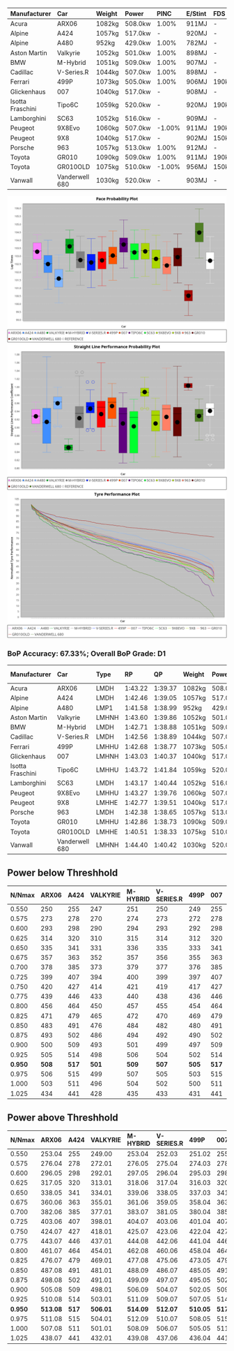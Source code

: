 | Manufacturer     | Car            | Weight | Power   | PINC    | E/Stint | FDS     |
|:-|:-|:-|:-|:-|:-|:-|
| Acura            | ARX06          | 1082kg | 508.0kw | 1.00%   | 911MJ   |    -    |
| Alpine           | A424           | 1057kg | 517.0kw |    -    | 920MJ   |    -    |
| Alpine           | A480           | 952kg  | 429.0kw | 1.00%   | 782MJ   |    -    |
| Aston Martin     | Valkyrie       | 1052kg | 501.0kw | 1.00%   | 898MJ   |    -    |
| BMW              | M-Hybrid       | 1051kg | 509.0kw | 1.00%   | 907MJ   |    -    |
| Cadillac         | V-Series.R     | 1044kg | 507.0kw | 1.00%   | 898MJ   |    -    |
| Ferrari          | 499P           | 1073kg | 505.0kw | 1.00%   | 906MJ   | 190kph  |
| Glickenhaus      | 007            | 1040kg | 517.0kw |    -    | 908MJ   |    -    |
| Isotta Fraschini | Tipo6C         | 1059kg | 520.0kw |    -    | 920MJ   | 190kph  |
| Lamborghini      | SC63           | 1052kg | 516.0kw |    -    | 909MJ   |    -    |
| Peugeot          | 9X8Evo         | 1060kg | 507.0kw | -1.00%  | 911MJ   | 190kph  |
| Peugeot          | 9X8            | 1040kg | 517.0kw |    -    | 902MJ   | 150kph  |
| Porsche          | 963            | 1057kg | 513.0kw | 1.00%   | 912MJ   |    -    |
| Toyota           | GR010          | 1090kg | 509.0kw | 1.00%   | 911MJ   | 190kph  |
| Toyota           | GR010OLD       | 1075kg | 510.0kw | -1.00%  | 956MJ   | 150kph  |
| Vanwall          | Vanderwell 680 | 1030kg | 520.0kw |    -    | 903MJ   |    -    |

![PACECHART](./IMG/ACOMETHOD.png)
![STRAIGHTLINEPERFORMANCECHART](./IMG/ACOMETHOD_sp.png)
![TYREPERFORMANCECHART](./IMG/ACOMETHOD_tw.png)

### BoP Accuracy: 67.33%; Overall BoP Grade: D1
| Manufacturer     | Car            | Type  | RP      | QP      | Weight | Power¹  | Threshhold | PINC    | Power²   | E/Stint | AVG Vmax  | FDS     | RDLC | L/Stint | BOP-Grade | Model Accuracy | Model Points | Match%  | SimDiff |
|:-|:-|:-|:-|:-|:-|:-|:-|:-|:-|:-|:-|:-|:-|:-|:-|:-|:-|:-|:-|
| Acura            | ARX06          | LMDH  | 1:43.22 | 1:39.37 | 1082kg | 508.0kw | 210.0kph   | 1.00%   | 513.10kw |  911MJ  | 304.76kph |    -    | 0.99 | 33      | +B2       | 100.00%        | 996          | 80.96%  | #       |
| Alpine           | A424           | LMDH  | 1:42.46 | 1:39.05 | 1057kg | 517.0kw | 210.0kph   |    -    | 517.00kw |  920MJ  | 304.34kph |    -    | 1.02 | 33      | -B1       | 99.37%         | 2056         | 85.30%  | +0.37   |
| Alpine           | A480           | LMP1  | 1:41.58 | 1:38.99 |  952kg | 429.0kw | 210.0kph   | 1.00%   | 433.30kw |  782MJ  | 308.88kph |    -    | 0.97 | 31      | -Ω1       | 96.76%         | 1135         | 38.24%  | #       |
| Aston Martin     | Valkyrie       | LMHNH | 1:43.60 | 1:39.86 | 1052kg | 501.0kw | 210.0kph   | 1.00%   | 506.00kw |  898MJ  | 292.57kph |    -    | 1.04 | 33      | +Ω1       | 100.00%        | 247          | 41.91%  | +0.72   |
| BMW              | M-Hybrid       | LMDH  | 1:42.71 | 1:38.88 | 1051kg | 509.0kw | 210.0kph   | 1.00%   | 514.10kw |  907MJ  | 306.67kph |    -    | 1.03 | 33      | ~A1       | 99.20%         | 3081         | 98.54%  | +0.40   |
| Cadillac         | V-Series.R     | LMDH  | 1:42.56 | 1:38.89 | 1044kg | 507.0kw | 210.0kph   | 1.00%   | 512.10kw |  898MJ  | 308.63kph |    -    | 1.03 | 33      | -A2       | 99.22%         | 5358         | 90.48%  | +1.03   |
| Ferrari          | 499P           | LMHHU | 1:42.68 | 1:38.77 | 1073kg | 505.0kw | 210.0kph   | 1.00%   | 510.10kw |  906MJ  | 305.97kph | 190kph  | 1.03 | 33      | ~A1       | 99.93%         | 6954         | 96.54%  | +0.65   |
| Glickenhaus      | 007            | LMHNH | 1:43.03 | 1:40.37 | 1040kg | 517.0kw | 210.0kph   |    -    | 517.00kw |  908MJ  | 311.68kph |    -    | 0.96 | 33      | +B2       | 94.07%         | 2174         | 84.67%  | #       |
| Isotta Fraschini | Tipo6C         | LMHHU | 1:43.72 | 1:41.84 | 1059kg | 520.0kw | 210.0kph   |    -    | 520.00kw |  920MJ  | 303.91kph | 190kph  | 1.06 | 33      | +Ω1       | 97.73%         | 129          | 28.15%  | -0.64   |
| Lamborghini      | SC63           | LMDH  | 1:43.17 | 1:40.44 | 1052kg | 516.0kw | 210.0kph   |    -    | 516.00kw |  909MJ  | 302.66kph |    -    | 1.05 | 33      | +B1       | 100.00%        | 784          | 87.79%  | -0.58   |
| Peugeot          | 9X8Evo         | LMHHU | 1:43.27 | 1:39.76 | 1060kg | 507.0kw | 210.0kph   | -1.00%  | 501.90kw |  911MJ  | 315.87kph | 190kph  | 1.00 | 33      | +C1       | 100.00%        | 1458         | 76.82%  | +0.93   |
| Peugeot          | 9X8            | LMHHE | 1:42.77 | 1:39.51 | 1040kg | 517.0kw | 210.0kph   |    -    | 517.00kw |  902MJ  | 304.58kph | 150kph  | 1.04 | 33      | ~A1       | 98.36%         | 4506         | 100.00% | -0.06   |
| Porsche          | 963            | LMDH  | 1:42.38 | 1:38.65 | 1057kg | 513.0kw | 210.0kph   | 1.00%   | 518.10kw |  912MJ  | 306.40kph |    -    | 1.02 | 33      | -B2       | 99.87%         | 14199        | 80.60%  | +0.58   |
| Toyota           | GR010          | LMHHU | 1:42.86 | 1:38.73 | 1090kg | 509.0kw | 210.0kph   | 1.00%   | 514.10kw |  911MJ  | 302.11kph | 190kph  | 1.02 | 33      | ~A1       | 99.92%         | 5012         | 100.00% | +0.73   |
| Toyota           | GR010OLD       | LMHHE | 1:40.51 | 1:38.33 | 1075kg | 510.0kw | 210.0kph   | -1.00%  | 504.90kw |  956MJ  | 316.72kph | 150kph  | 1.01 | 33      | -Ω2       | 100.00%        | 351          | -39.99% | #       |
| Vanwall          | Vanderwell 680 | LMHNH | 1:44.40 | 1:40.42 | 1030kg | 520.0kw | 210.0kph   |    -    | 520.00kw |  903MJ  | 308.45kph |    -    | 1.01 | 33      | +Ω1       | 95.37%         | 639          | 27.28%  | #       |

## Power below Threshhold
| N/Nmax    | ARX06   | A424    | VALKYRIE | M-HYBRID | V-SERIES.R | 499P    | 007     | TIPO6C  | SC63    | 9X8EVO  | 9X8     | 963     | GR010   | GR010OLD | VANDERWELL 680 | ​     | RPM      | A480       |
|:-|:-|:-|:-|:-|:-|:-|:-|:-|:-|:-|:-|:-|:-|:-|:-|:-|:-|:-|
|  0.550    |  250    |  255    |  247     |  251     |  250       |  249    |  255    |  256    |  254    |  250    |  255    |  253    |  251    |  251     |  256           |  ​    |   --     |  0.00      |
|  0.575    |  273    |  278    |  270     |  274     |  273       |  272    |  278    |  279    |  277    |  273    |  278    |  276    |  274    |  274     |  279           |  ​    |   --     |  0.00      |
|  0.600    |  293    |  298    |  290     |  294     |  293       |  292    |  298    |  300    |  298    |  293    |  298    |  296    |  294    |  295     |  300           |  ​    |   --     |  0.00      |
|  0.625    |  314    |  320    |  310     |  315     |  314       |  312    |  320    |  322    |  319    |  314    |  320    |  317    |  315    |  316     |  322           |  ​    |   --     |  0.00      |
|  0.650    |  335    |  341    |  331     |  336     |  335       |  333    |  341    |  343    |  340    |  335    |  341    |  338    |  336    |  337     |  343           |  ​    |   --     |  0.00      |
|  0.675    |  357    |  363    |  352     |  357     |  356       |  355    |  363    |  365    |  362    |  356    |  363    |  360    |  357    |  358     |  365           |  ​    |   --     |  0.00      |
|  0.700    |  378    |  385    |  373     |  379     |  377       |  376    |  385    |  387    |  384    |  377    |  385    |  382    |  379    |  380     |  387           |  ​    |   --     |  0.00      |
|  0.725    |  399    |  407    |  394     |  400     |  399       |  397    |  407    |  409    |  406    |  399    |  407    |  403    |  400    |  401     |  409           |  ​    |   --     |  0.00      |
|  0.750    |  420    |  427    |  414     |  421     |  419       |  417    |  427    |  430    |  427    |  419    |  427    |  424    |  421    |  422     |  430           |  ​    |   --     |  0.00      |
|  0.775    |  439    |  446    |  433     |  440     |  438       |  436    |  446    |  449    |  446    |  438    |  446    |  443    |  440    |  441     |  449           |  ​    |  5000    |  253.55    |
|  0.800    |  456    |  464    |  450     |  457     |  455       |  454    |  464    |  467    |  463    |  455    |  464    |  461    |  457    |  458     |  467           |  ​    |  5500    |  299.65    |
|  0.825    |  471    |  479    |  465     |  472     |  470       |  469    |  479    |  482    |  478    |  470    |  479    |  476    |  472    |  473     |  482           |  ​    |  6000    |  334.72    |
|  0.850    |  483    |  491    |  476     |  484     |  482       |  480    |  491    |  494    |  490    |  482    |  491    |  487    |  484    |  485     |  494           |  ​    |  6500    |  377.81    |
|  0.875    |  493    |  502    |  486     |  494     |  492       |  490    |  502    |  505    |  501    |  492    |  502    |  498    |  494    |  495     |  505           |  ​    |  7000    |  421.91    |
|  0.900    |  500    |  509    |  493     |  501     |  499       |  497    |  509    |  512    |  508    |  499    |  509    |  505    |  501    |  502     |  512           |  ​    |  7500    |  432.93    |
|  0.925    |  505    |  514    |  498     |  506     |  504       |  502    |  514    |  517    |  513    |  504    |  514    |  510    |  506    |  507     |  517           |  ​    |  8000    |  428.92    |
| **0.950** | **508** | **517** | **501**  | **509**  | **507**    | **505** | **517** | **520** | **516** | **507** | **517** | **513** | **509** | **510**  | **520**        | **​** | **8500** | **431.93** |
|  0.975    |  506    |  515    |  499     |  507     |  505       |  503    |  515    |  518    |  514    |  505    |  515    |  511    |  507    |  508     |  518           |  ​    |  9000    |  215.46    |
|  1.000    |  503    |  511    |  496     |  504     |  502       |  500    |  511    |  514    |  510    |  502    |  511    |  507    |  504    |  505     |  514           |  ​    |   --     |  0.00      |
|  1.025    |  434    |  441    |  428     |  435     |  433       |  431    |  441    |  444    |  441    |  433    |  441    |  438    |  435    |  436     |  444           |  ​    |   --     |  0.00      |

## Power above Threshhold
| N/Nmax    | ARX06      | A424    | VALKYRIE   | M-HYBRID   | V-SERIES.R | 499P       | 007     | TIPO6C  | SC63    | 9X8EVO     | 9X8     | 963        | GR010      | GR010OLD   | VANDERWELL 680 | ​     | RPM      | A480       |
|:-|:-|:-|:-|:-|:-|:-|:-|:-|:-|:-|:-|:-|:-|:-|:-|:-|:-|:-|
|  0.550    |  253.04    |  255    |  249.00    |  253.04    |  252.03    |  251.02    |  255    |  256    |  254    |  247.46    |  255    |  255.06    |  253.04    |  248.44    |  256           |  ​    |   --     |  0.00      |
|  0.575    |  276.04    |  278    |  272.01    |  276.05    |  275.04    |  274.03    |  278    |  279    |  277    |  270.50    |  278    |  278.07    |  276.05    |  271.48    |  279           |  ​    |   --     |  0.00      |
|  0.600    |  296.05    |  298    |  292.01    |  297.05    |  296.04    |  295.03    |  298    |  300    |  298    |  290.54    |  298    |  299.08    |  297.05    |  291.52    |  300           |  ​    |   --     |  0.00      |
|  0.625    |  317.05    |  320    |  313.01    |  318.06    |  317.04    |  316.03    |  320    |  322    |  319    |  310.58    |  320    |  321.08    |  318.06    |  312.56    |  322           |  ​    |   --     |  0.00      |
|  0.650    |  338.05    |  341    |  334.01    |  339.06    |  338.05    |  337.03    |  341    |  343    |  340    |  331.61    |  341    |  342.09    |  339.06    |  333.59    |  343           |  ​    |   --     |  0.00      |
|  0.675    |  360.06    |  363    |  355.01    |  361.06    |  359.05    |  358.04    |  363    |  365    |  362    |  352.65    |  363    |  364.09    |  361.06    |  354.63    |  365           |  ​    |   --     |  0.00      |
|  0.700    |  382.06    |  385    |  377.01    |  383.07    |  381.05    |  380.04    |  385    |  387    |  384    |  373.69    |  385    |  386.10    |  383.07    |  375.67    |  387           |  ​    |   --     |  0.00      |
|  0.725    |  403.06    |  407    |  398.01    |  404.07    |  403.06    |  401.04    |  407    |  409    |  406    |  394.73    |  407    |  407.10    |  404.07    |  396.71    |  409           |  ​    |   --     |  0.00      |
|  0.750    |  424.07    |  427    |  418.01    |  425.07    |  423.06    |  422.04    |  427    |  430    |  427    |  414.77    |  427    |  428.11    |  425.07    |  416.74    |  430           |  ​    |   --     |  0.00      |
|  0.775    |  443.07    |  446    |  437.01    |  444.08    |  442.06    |  441.04    |  446    |  449    |  446    |  433.80    |  446    |  447.11    |  444.08    |  435.78    |  449           |  ​    |  5000    |  253.55    |
|  0.800    |  461.07    |  464    |  454.01    |  462.08    |  460.06    |  458.04    |  464    |  467    |  463    |  450.84    |  464    |  465.12    |  462.08    |  453.81    |  467           |  ​    |  5500    |  299.65    |
|  0.825    |  476.07    |  479    |  469.01    |  477.08    |  475.06    |  473.05    |  479    |  482    |  478    |  465.86    |  479    |  480.12    |  477.08    |  468.84    |  482           |  ​    |  6000    |  334.72    |
|  0.850    |  487.08    |  491    |  481.01    |  488.09    |  486.07    |  485.05    |  491    |  494    |  490    |  476.88    |  491    |  492.12    |  488.09    |  479.86    |  494           |  ​    |  6500    |  377.81    |
|  0.875    |  498.08    |  502    |  491.01    |  499.09    |  497.07    |  495.05    |  502    |  505    |  501    |  486.90    |  502    |  503.13    |  499.09    |  489.87    |  505           |  ​    |  7000    |  421.91    |
|  0.900    |  505.08    |  509    |  498.01    |  506.09    |  504.07    |  502.05    |  509    |  512    |  508    |  493.92    |  509    |  510.13    |  506.09    |  496.89    |  512           |  ​    |  7500    |  432.93    |
|  0.925    |  510.08    |  514    |  503.01    |  511.09    |  509.07    |  507.05    |  514    |  517    |  513    |  498.92    |  514    |  515.13    |  511.09    |  501.89    |  517           |  ​    |  8000    |  428.92    |
| **0.950** | **513.08** | **517** | **506.01** | **514.09** | **512.07** | **510.05** | **517** | **520** | **516** | **501.93** | **517** | **518.13** | **514.09** | **504.90** | **520**        | **​** | **8500** | **431.93** |
|  0.975    |  511.08    |  515    |  504.01    |  512.09    |  510.07    |  508.05    |  515    |  518    |  514    |  499.93    |  515    |  516.13    |  512.09    |  502.90    |  518           |  ​    |  9000    |  215.46    |
|  1.000    |  507.08    |  511    |  501.01    |  508.09    |  506.07    |  505.05    |  511    |  514    |  510    |  496.92    |  511    |  512.13    |  508.09    |  499.89    |  514           |  ​    |   --     |  0.00      |
|  1.025    |  438.07    |  441    |  432.01    |  439.08    |  437.06    |  436.04    |  441    |  444    |  441    |  428.79    |  441    |  442.11    |  439.08    |  430.77    |  444           |  ​    |   --     |  0.00      |
